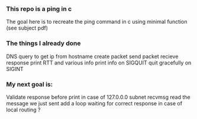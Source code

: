 ### This repo is a ping in c

The goal here is to recreate the ping command in c using minimal function (see subject pdf)

### The things I already done

DNS query to get ip from hostname
create packet
send packet
recieve response
print RTT and various info
print info on SIGQUIT
quit gracefully on SIGINT

### My next goal is:
Validate response before print
in case of 127.0.0.0 subnet recvmsg read the message we just sent
add a loop waiting for correct response in case of local routing ?
